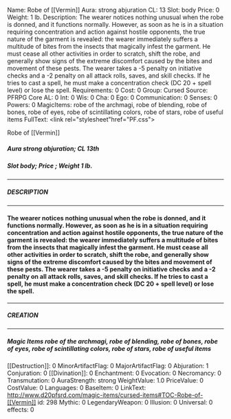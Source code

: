 Name: Robe of [[Vermin]]
Aura: strong abjuration
CL: 13
Slot: body
Price: 0
Weight: 1 lb.
Description: The wearer notices nothing unusual when the robe is donned, and it functions normally. However, as soon as he is in a situation requiring concentration and action against hostile opponents, the true nature of the garment is revealed: the wearer immediately suffers a multitude of bites from the insects that magically infest the garment. He must cease all other activities in order to scratch, shift the robe, and generally show signs of the extreme discomfort caused by the bites and movement of these pests. The wearer takes a -5 penalty on initiative checks and a -2 penalty on all attack rolls, saves, and skill checks. If he tries to cast a spell, he must make a concentration check (DC 20 + spell level) or lose the spell.
Requirements: 0
Cost: 0
Group: Cursed
Source: PFRPG Core
AL: 0
Int: 0
Wis: 0
Cha: 0
Ego: 0
Communication: 0
Senses: 0
Powers: 0
MagicItems: robe of the archmagi, robe of blending, robe of bones, robe of eyes, robe of scintillating colors, robe of stars, robe of useful items
FullText: <link rel="stylesheet"href="PF.css"><div class="heading"><p class="alignleft">Robe of [[Vermin]]</p><div style="clear: both;"></div></div><div><h5><b>Aura </b>strong abjuration; <b>CL </b>13th</h5><h5><b>Slot </b>body; <b>Price </b>; <b>Weight </b>1 lb.</h5></div><hr/><div><h5><b>DESCRIPTION</b></h5></div><hr/><div><h4><p>The wearer notices nothing unusual when the robe is donned, and it functions normally. However, as soon as he is in a situation requiring concentration and action against hostile opponents, the true nature of the garment is revealed: the wearer immediately suffers a multitude of bites from the insects that magically infest the garment. He must cease all other activities in order to scratch, shift the robe, and generally show signs of the extreme discomfort caused by the bites and movement of these pests. The wearer takes a -5 penalty on initiative checks and a -2 penalty on all attack rolls, saves, and skill checks. If he tries to cast a spell, he must make a concentration check (DC 20 + spell level) or lose the spell.</p></h4></div><hr/><div><h5><b>CREATION</b></h5></div><hr/><div><h5><b>Magic Items </b><i>robe of the archmagi, robe of blending, robe of bones, robe of eyes, robe of scintillating colors, robe of stars, robe of useful items</i></h5></div>
[[Destruction]]: 0
MinorArtifactFlag: 0
MajorArtifactFlag: 0
Abjuration: 1
Conjuration: 0
[[Divination]]: 0
Enchantment: 0
Evocation: 0
Necromancy: 0
Transmutation: 0
AuraStrength: strong
WeightValue: 1.0
PriceValue: 0
CostValue: 0
Languages: 0
BaseItem: 0
LinkText: http://www.d20pfsrd.com/magic-items/cursed-items#TOC-Robe-of-[[Vermin]]
id: 298
Mythic: 0
LegendaryWeapon: 0
Illusion: 0
Universal: 0
effects: 0
